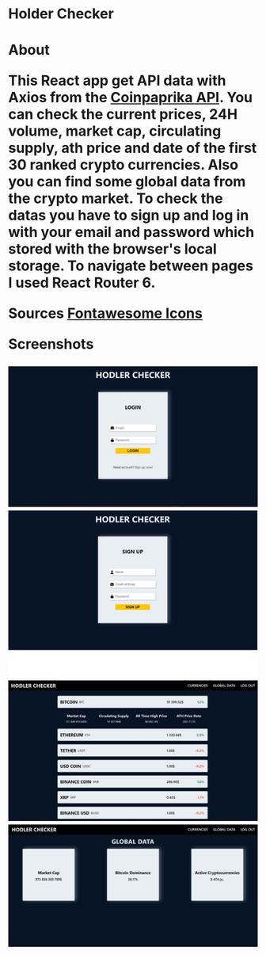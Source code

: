  <h1>Holder Checker<h1>

About

This React app get API data with Axios from the <a href="https://api.coinpaprika.com/">Coinpaprika API</a>. You can check the current prices, 24H volume, market cap, circulating supply, ath price and date of the first 30 ranked crypto currencies. Also you can find some global data from the crypto market. To check the datas you have to sign up and log in with your email and password which stored with the browser's local storage.
To navigate between pages I used React Router 6.

Sources
<a href="https://www.npmjs.com/package/@fortawesome/react-fontawesome">Fontawesome Icons</a>

Screenshots

<img src="src/Components/Assets/Screenshots/login.jpg" alt="App screenshot">
<img src="src/Components/Assets/Screenshots/signup.jpg" alt="App screenshot">
<img src="src/Components/Assets/Screenshots/main.jpg" alt="App screenshot">
<img src="src/Components/Assets/Screenshots/Global.jpg" alt="App screenshot">